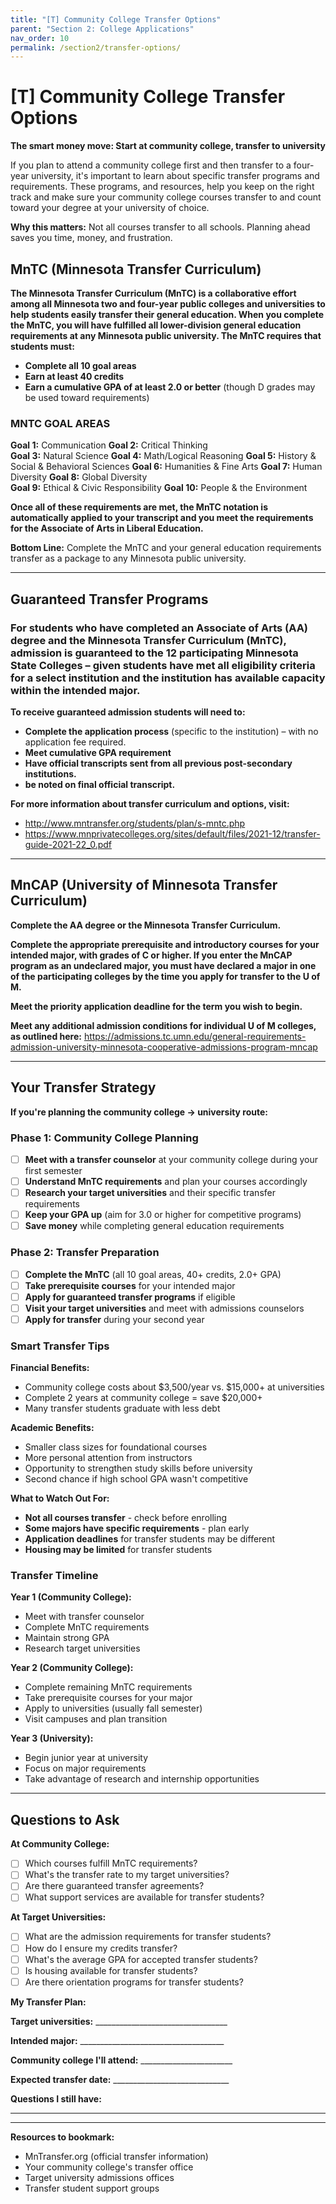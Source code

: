 ```yaml
---
title: "[T] Community College Transfer Options"
parent: "Section 2: College Applications"
nav_order: 10
permalink: /section2/transfer-options/
---
```


# [T] Community College Transfer Options

**The smart money move: Start at community college, transfer to university**

If you plan to attend a community college first and then transfer to a four-year university, it's important to learn about specific transfer programs and requirements. These programs, and resources, help you keep on the right track and make sure your community college courses transfer to and count toward your degree at your university of choice.

**Why this matters:** Not all courses transfer to all schools. Planning ahead saves you time, money, and frustration.

## MnTC (Minnesota Transfer Curriculum)

**The Minnesota Transfer Curriculum (MnTC) is a collaborative effort among all Minnesota two and four-year public colleges and universities to help students easily transfer their general education. When you complete the MnTC, you will have fulfilled all lower-division general education requirements at any Minnesota public university. The MnTC requires that students must:**

- **Complete all 10 goal areas**
- **Earn at least 40 credits**  
- **Earn a cumulative GPA of at least 2.0 or better** (though D grades may be used toward requirements)

### MNTC GOAL AREAS

**Goal 1:** Communication
**Goal 2:** Critical Thinking  
**Goal 3:** Natural Science
**Goal 4:** Math/Logical Reasoning
**Goal 5:** History & Social & Behavioral Sciences
**Goal 6:** Humanities & Fine Arts
**Goal 7:** Human Diversity
**Goal 8:** Global Diversity  
**Goal 9:** Ethical & Civic Responsibility
**Goal 10:** People & the Environment

**Once all of these requirements are met, the MnTC notation is automatically applied to your transcript and you meet the requirements for the Associate of Arts in Liberal Education.**

**Bottom Line:** Complete the MnTC and your general education requirements transfer as a package to any Minnesota public university.

---

## Guaranteed Transfer Programs

### For students who have completed an Associate of Arts (AA) degree and the Minnesota Transfer Curriculum (MnTC), admission is guaranteed to the 12 participating Minnesota State Colleges – given students have met all eligibility criteria for a select institution and the institution has available capacity within the intended major.

**To receive guaranteed admission students will need to:**
- **Complete the application process** (specific to the institution) – with no application fee required.
- **Meet cumulative GPA requirement**  
- **Have official transcripts sent from all previous post-secondary institutions.**
- **be noted on final official transcript.**

**For more information about transfer curriculum and options, visit:**
- http://www.mntransfer.org/students/plan/s-mntc.php
- https://www.mnprivatecolleges.org/sites/default/files/2021-12/transfer-guide-2021-22_0.pdf

---

## MnCAP (University of Minnesota Transfer Curriculum)

**Complete the AA degree or the Minnesota Transfer Curriculum.**

**Complete the appropriate prerequisite and introductory courses for your intended major, with grades of C or higher. If you enter the MnCAP program as an undeclared major, you must have declared a major in one of the participating colleges by the time you apply for transfer to the U of M.**

**Meet the priority application deadline for the term you wish to begin.**

**Meet any additional admission conditions for individual U of M colleges, as outlined here:** https://admissions.tc.umn.edu/general-requirements-admission-university-minnesota-cooperative-admissions-program-mncap

---

## Your Transfer Strategy

**If you're planning the community college → university route:**

### Phase 1: Community College Planning

- [ ] **Meet with a transfer counselor** at your community college during your first semester
- [ ] **Understand MnTC requirements** and plan your courses accordingly  
- [ ] **Research your target universities** and their specific transfer requirements
- [ ] **Keep your GPA up** (aim for 3.0 or higher for competitive programs)
- [ ] **Save money** while completing general education requirements

### Phase 2: Transfer Preparation

- [ ] **Complete the MnTC** (all 10 goal areas, 40+ credits, 2.0+ GPA)
- [ ] **Take prerequisite courses** for your intended major
- [ ] **Apply for guaranteed transfer programs** if eligible
- [ ] **Visit your target universities** and meet with admissions counselors
- [ ] **Apply for transfer** during your second year

### Smart Transfer Tips

**Financial Benefits:**
- Community college costs about $3,500/year vs. $15,000+ at universities
- Complete 2 years at community college = save $20,000+ 
- Many transfer students graduate with less debt

**Academic Benefits:**
- Smaller class sizes for foundational courses
- More personal attention from instructors
- Opportunity to strengthen study skills before university
- Second chance if high school GPA wasn't competitive

**What to Watch Out For:**
- **Not all courses transfer** - check before enrolling
- **Some majors have specific requirements** - plan early
- **Application deadlines** for transfer students may be different
- **Housing may be limited** for transfer students

### Transfer Timeline

**Year 1 (Community College):**
- Meet with transfer counselor
- Complete MnTC requirements
- Maintain strong GPA
- Research target universities

**Year 2 (Community College):**
- Complete remaining MnTC requirements
- Take prerequisite courses for your major
- Apply to universities (usually fall semester)
- Visit campuses and plan transition

**Year 3 (University):**
- Begin junior year at university
- Focus on major requirements
- Take advantage of research and internship opportunities

---

## Questions to Ask

**At Community College:**
- [ ] Which courses fulfill MnTC requirements?
- [ ] What's the transfer rate to my target universities?
- [ ] Are there guaranteed transfer agreements?
- [ ] What support services are available for transfer students?

**At Target Universities:**
- [ ] What are the admission requirements for transfer students?
- [ ] How do I ensure my credits transfer?
- [ ] What's the average GPA for accepted transfer students?
- [ ] Is housing available for transfer students?
- [ ] Are there orientation programs for transfer students?

**My Transfer Plan:**

**Target universities:** _________________________________

**Intended major:** ____________________________________

**Community college I'll attend:** _______________________

**Expected transfer date:** _____________________________

**Questions I still have:**

_________________________________________________

_________________________________________________

**Resources to bookmark:**
- MnTransfer.org (official transfer information)
- Your community college's transfer office
- Target university admissions offices
- Transfer student support groups
